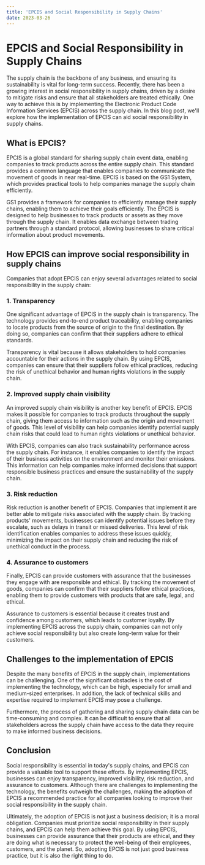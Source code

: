 ```yaml
---
title: 'EPCIS and Social Responsibility in Supply Chains'
date: 2023-03-26
---
```


# EPCIS and Social Responsibility in Supply Chains

The supply chain is the backbone of any business, and ensuring its sustainability is vital for long-term success. Recently, there has been a growing interest in social responsibility in supply chains, driven by a desire to mitigate risks and ensure that all stakeholders are treated ethically. One way to achieve this is by implementing the Electronic Product Code Information Services (EPCIS) across the supply chain. In this blog post, we'll explore how the implementation of EPCIS can aid social responsibility in supply chains.

## What is EPCIS?

EPCIS is a global standard for sharing supply chain event data, enabling companies to track products across the entire supply chain. This standard provides a common language that enables companies to communicate the movement of goods in near real-time. EPCIS is based on the GS1 System, which provides practical tools to help companies manage the supply chain efficiently.

GS1 provides a framework for companies to efficiently manage their supply chains, enabling them to achieve their goals efficiently. The EPCIS is designed to help businesses to track products or assets as they move through the supply chain. It enables data exchange between trading partners through a standard protocol, allowing businesses to share critical information about product movements.

## How EPCIS can improve social responsibility in supply chains

Companies that adopt EPCIS can enjoy several advantages related to social responsibility in the supply chain:

### 1. Transparency

One significant advantage of EPCIS in the supply chain is transparency. The technology provides end-to-end product traceability, enabling companies to locate products from the source of origin to the final destination. By doing so, companies can confirm that their suppliers adhere to ethical standards.

Transparency is vital because it allows stakeholders to hold companies accountable for their actions in the supply chain. By using EPCIS, companies can ensure that their suppliers follow ethical practices, reducing the risk of unethical behavior and human rights violations in the supply chain.

### 2. Improved supply chain visibility

An improved supply chain visibility is another key benefit of EPCIS. EPCIS makes it possible for companies to track products throughout the supply chain, giving them access to information such as the origin and movement of goods. This level of visibility can help companies identify potential supply chain risks that could lead to human rights violations or unethical behavior.

With EPCIS, companies can also track sustainability performance across the supply chain. For instance, it enables companies to identify the impact of their business activities on the environment and monitor their emissions. This information can help companies make informed decisions that support responsible business practices and ensure the sustainability of the supply chain.

### 3. Risk reduction

Risk reduction is another benefit of EPCIS. Companies that implement it are better able to mitigate risks associated with the supply chain. By tracking products' movements, businesses can identify potential issues before they escalate, such as delays in transit or missed deliveries. This level of risk identification enables companies to address these issues quickly, minimizing the impact on their supply chain and reducing the risk of unethical conduct in the process.

### 4. Assurance to customers

Finally, EPCIS can provide customers with assurance that the businesses they engage with are responsible and ethical. By tracking the movement of goods, companies can confirm that their suppliers follow ethical practices, enabling them to provide customers with products that are safe, legal, and ethical.

Assurance to customers is essential because it creates trust and confidence among customers, which leads to customer loyalty. By implementing EPCIS across the supply chain, companies can not only achieve social responsibility but also create long-term value for their customers.

## Challenges to the implementation of EPCIS

Despite the many benefits of EPCIS in the supply chain, implementations can be challenging. One of the significant obstacles is the cost of implementing the technology, which can be high, especially for small and medium-sized enterprises. In addition, the lack of technical skills and expertise required to implement EPCIS may pose a challenge.

Furthermore, the process of gathering and sharing supply chain data can be time-consuming and complex. It can be difficult to ensure that all stakeholders across the supply chain have access to the data they require to make informed business decisions.

## Conclusion

Social responsibility is essential in today's supply chains, and EPCIS can provide a valuable tool to support these efforts. By implementing EPCIS, businesses can enjoy transparency, improved visibility, risk reduction, and assurance to customers. Although there are challenges to implementing the technology, the benefits outweigh the challenges, making the adoption of EPCIS a recommended practice for all companies looking to improve their social responsibility in the supply chain.

Ultimately, the adoption of EPCIS is not just a business decision; it is a moral obligation. Companies must prioritize social responsibility in their supply chains, and EPCIS can help them achieve this goal. By using EPCIS, businesses can provide assurance that their products are ethical, and they are doing what is necessary to protect the well-being of their employees, customers, and the planet. So, adopting EPCIS is not just good business practice, but it is also the right thing to do.
